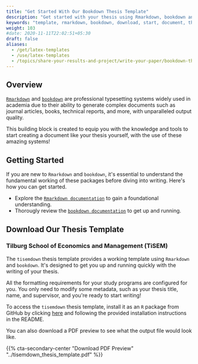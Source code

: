```yaml
---
title: "Get Started With Our Bookdown Thesis Template"
description: "Get started with your thesis using Rmarkdown, bookdown and the `tisemdown` template."
keywords: "template, rmarkdown, bookdown, download, start, document, thesis"
weight: 103
#date: 2020-11-11T22:02:51+05:30
draft: false
aliases:
  - /get/latex-templates
  - /use/latex-templates
  - /topics/share-your-results-and-project/write-your-paper/bookdown-theses
---
```


## Overview

[`Rmarkdown`](https://rmarkdown.rstudio.com/) and [`bookdown`](https://bookdown.org/yihui/bookdown/) are professional typesetting systems widely used in academia due to their ability to generate complex documents such as journal articles, books, technical reports, and more, with unparalleled output quality.

This building block is created to equip you with the knowledge and tools to start creating a document like your thesis yourself, with the use of these amazing systems!

## Getting Started

If you are new to `Rmarkdown` and `bookdown`, it's essential to understand the fundamental working of these packages before diving into writing. Here's how you can get started.

- Explore the [`Rmarkdown documentation`](https://bookdown.org/yihui/rmarkdown/) to gain a foundational understanding.  
- Thorougly review the [`bookdown documentation`](https://bookdown.org/yihui/bookdown/) to get up and running.

## Download Our Thesis Template

### Tilburg School of Economics and Management (TiSEM)

The `tisemdown` thesis template provides a working template using `Rmarkdown` and `bookdown`. It's designed to get you up and running quickly with the writing of your thesis. 

All the formatting requirements for your study programs are configured for you. You only need to modify some metadata, such as your thesis title, name, and supervisor, and you're ready to start writing!

To access the `tisemdown` thesis template, install it as an `R` package from GitHub by clicking [here](https://github.com/deer-marketing-lab/tisemdown) and following the provided installation instructions in the README.

You can also download a PDF preview to see what the output file would look like.

{{% cta-secondary-center "Download PDF Preview" "../tisemdown_thesis_template.pdf" %}}

